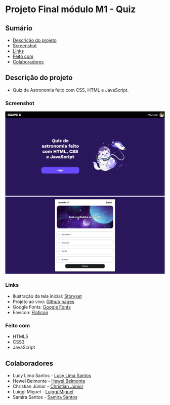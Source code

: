 # Projeto Final módulo M1 - Quiz

## Sumário

  - [Descrição do projeto](#descricao-do-projeto)
  - [Screenshot](#screenshot)
  - [Links](#links)
  - [Feito com](#feito-com)
  - [Colaboradores](#colaboradores)


## Descrição do projeto

- Quiz de Astronomia feito com CSS, HTML e JavaScript.

### Screenshot

![](./assets/screenshot.jpeg)
![](./assets/screenshot1.jpg)

### Links

- Ilustração da tela inicial: [Storyset](https://storyset.com/)
- Projeto ao vivo: [Github pages](https://lucylima.github.io/projeto-m1-quiz)
- Google Fonts: [Google Fonts](https://www.fonts.google.com)
- Favicon: [Flaticon](https://www.flaticon.com/br/)

### Feito com

- HTML5 
- CSS3
- JavaScript

## Colaboradores

- Lucy Lima Santos - [Lucy Lima Santos](https://github.com/lucylima)
- Hewel Belmonte - [Hewel Belmonte](https://github.com/hewelbelmonte)
- Christian Júnior - [Christian Júnior](https://github.com/DelVecchioChris)
- Luiggi Miguel - [Luiggi Miguel](https://github.com/luiggimg)
- Samira Santos - [Samira Santos](https://github.com/samiicoding)